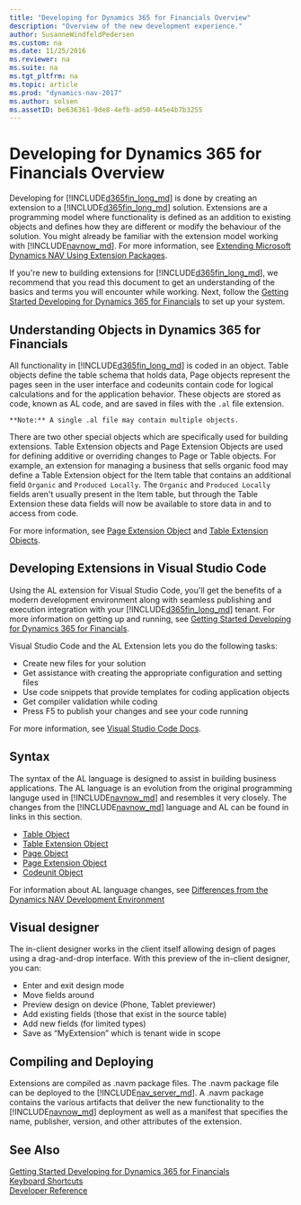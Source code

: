 ```yaml
---
title: "Developing for Dynamics 365 for Financials Overview"
description: "Overview of the new development experience."
author: SusanneWindfeldPedersen
ms.custom: na
ms.date: 11/25/2016
ms.reviewer: na
ms.suite: na
ms.tgt_pltfrm: na
ms.topic: article
ms.prod: "dynamics-nav-2017"
ms.author: solsen
ms.assetID: be636361-9de8-4efb-ad50-445e4b7b3255
---
```


# Developing for Dynamics 365 for Financials Overview
Developing for [!INCLUDE[d365fin_long_md](includes/d365fin_long_md.md)] is done by creating an extension to a [!INCLUDE[d365fin_long_md](includes/d365fin_long_md.md)] solution. Extensions are a programming model where functionality is defined as an addition to existing objects and defines how they are different or modify the behaviour of the solution. 
You might already be familiar with the extension model working with [!INCLUDE[navnow_md](includes/navnow_md.md)]. For more information, see [Extending Microsoft Dynamics NAV Using Extension Packages](../dynamics-nav/extending-microsoft-dynamics-nav-using-extension-packages.md).

If you're new to building extensions for [!INCLUDE[d365fin_long_md](includes/d365fin_long_md.md)], we recommend that you read this document to get an understanding of the basics and terms you will encounter while working. Next, follow the [Getting Started Developing for Dynamics 365 for Financials](newdev-geting-started-dev-env.md) to set up your system. 
<!-- and then jump straight into your first extension - Hello World [link to hello world]().-->

## Understanding Objects in Dynamics 365 for Financials
All functionality in [!INCLUDE[d365fin_long_md](includes/d365fin_long_md.md)] is coded in an object. Table objects define the table schema that holds data, Page objects represent the pages seen in the user interface and codeunits contain code for logical calculations and for the application behavior. These objects are stored as code, known as AL code, and are saved in files with the ```.al``` file extension.  
    
    **Note:** A single .al file may contain multiple objects.      

There are two other special objects which are specifically used for building extensions. Table Extension objects and Page Extension Objects are used for defining additive or overriding changes to Page or Table objects. For example, an extension for managing a business that sells organic food may define a Table Extension object for the Item table that contains an additional field ```Organic``` and ```Produced Locally```. The ```Organic``` and ```Produced Locally``` fields aren't usually present in the Item table, but through the Table Extension these data fields will now be available to store data in and to access from code.

For more information, see [Page Extension Object](newdev-page-ext-object.md) and [Table Extension Objects](newdev-table-ext-object.md).

## Developing Extensions in Visual Studio Code
Using the AL extension for Visual Studio Code, you'll get the benefits of a modern development environment along with seamless publishing and execution integration with your [!INCLUDE[d365fin_long_md](includes/d365fin_long_md.md)] tenant. For more information on getting up and running, see [Getting Started Developing for Dynamics 365 for Financials](../dynamics-nav/newdev-getting-started-dev-env.md).

Visual Studio Code and the AL Extension lets you do the following tasks:

- Create new files for your solution
- Get assistance with creating the appropriate configuration and setting files 
- Use code snippets that provide templates for coding application objects
- Get compiler validation while coding
- Press F5 to publish your changes and see your code running

For more information, see [Visual Studio Code Docs](https://code.visualstudio.com/docs).

## Syntax
The syntax of the AL language is designed to assist in building business applications. The AL language is an evolution from the original programming languge used in [!INCLUDE[navnow_md](includes/navnow_md.md)] and resembles it very closely. The changes from the [!INCLUDE[navnow_md](includes/navnow_md.md)] language and AL can be found in links in this section.

- [Table Object](newdev-table-object.md)
- [Table Extension Object](newdev-table-ext-object.md)
- [Page Object](newdev-page-object.md)
- [Page Extension Object](newdev-page-ext-object.md)
- [Codeunit Object](newdev-codeunit-object.md)

For information about AL language changes, see [Differences from the Dynamics NAV Development Environment](newdev-differences.md)

## Visual designer
The in-client designer works in the client itself allowing design of pages using a drag-and-drop interface. With this preview of the in-client designer, you can:

- Enter and exit design mode
- Move fields around
- Preview design on device (Phone, Tablet previewer)
- Add existing fields (those that exist in the source table)
- Add new fields (for limited types)
- Save as “MyExtension” which is tenant wide in scope


## Compiling and Deploying
Extensions are compiled as .navm package files. The .navm package file can be deployed to the [!INCLUDE[nav_server_md](includes/nav_server_md.md)]. A .navm package contains the various artifacts that deliver the new functionality to the [!INCLUDE[navnow_md](includes/navnow_md.md)] deployment as well as a manifest that specifies the name, publisher, version, and other attributes of the extension.

<!-- (Future: You manage .navm packages with a series of Windows PowerShell cmdlets that are available in the Microsoft Dynamics NAV 2017 Administration Shell. There are also cmdlets available to ISVs and developers in the Microsoft Dynamics NAV 2017 Development Shell that help create packages.) --> 

## See Also
[Getting Started Developing for Dynamics 365 for Financials](../dynamics-nav/newdev-geting-started-dev-env.md)  
[Keyboard Shortcuts](newdev-keyboard-shortcuts.md)  
[Developer Reference](newdev-reference-overview.md)

